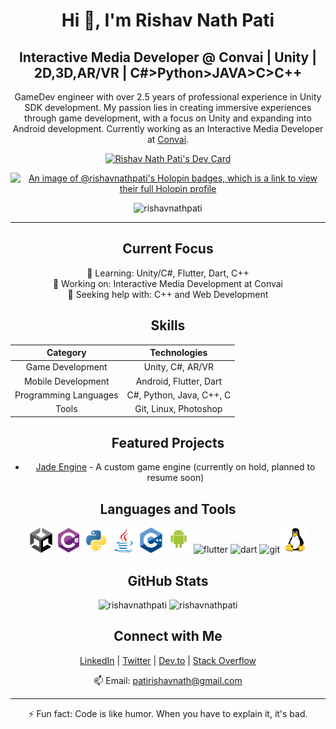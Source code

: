 <div align="center">

# Hi 👋, I'm Rishav Nath Pati

## Interactive Media Developer @ Convai | Unity | 2D,3D,AR/VR | C#>Python>JAVA>C>C++

GameDev engineer with over 2.5 years of professional experience in Unity SDK development. My passion lies in creating immersive experiences through game development, with a focus on Unity and expanding into Android development. Currently working as an Interactive Media Developer at [Convai](https://convai.com/).

<a href="https://app.daily.dev/rishavnathpati"><img src="https://api.daily.dev/devcards/v2/oFTMjNScmNdjJKfNy1cOt.png?r=j7r&type=wide" width="652" alt="Rishav Nath Pati's Dev Card"/></a>

[![An image of @rishavnathpati's Holopin badges, which is a link to view their full Holopin profile](https://holopin.me/rishavnathpati)](https://holopin.io/@rishavnathpati)

<img src="https://komarev.com/ghpvc/?username=rishavnathpati&label=Profile%20views&color=0e75b6&style=flat" alt="rishavnathpati" />

---

## Current Focus
🌱 Learning: Unity/C#, Flutter, Dart, C++<br>
🔭 Working on: Interactive Media Development at Convai<br>
🤝 Seeking help with: C++ and Web Development

## Skills
| Category | Technologies |
|:--------:|:------------:|
| Game Development | Unity, C#, AR/VR |
| Mobile Development | Android, Flutter, Dart |
| Programming Languages | C#, Python, Java, C++, C |
| Tools | Git, Linux, Photoshop |

## Featured Projects
- [Jade Engine](https://github.com/rishavnathpati/Jade-Engine) - A custom game engine (currently on hold, planned to resume soon)

## Languages and Tools
<p>
<img src="https://raw.githubusercontent.com/devicons/devicon/master/icons/unity/unity-original.svg" alt="unity" width="40" height="40"/>
<img src="https://raw.githubusercontent.com/devicons/devicon/master/icons/csharp/csharp-original.svg" alt="csharp" width="40" height="40"/>
<img src="https://raw.githubusercontent.com/devicons/devicon/master/icons/python/python-original.svg" alt="python" width="40" height="40"/>
<img src="https://raw.githubusercontent.com/devicons/devicon/master/icons/java/java-original.svg" alt="java" width="40" height="40"/>
<img src="https://raw.githubusercontent.com/devicons/devicon/master/icons/cplusplus/cplusplus-original.svg" alt="cplusplus" width="40" height="40"/>
<img src="https://raw.githubusercontent.com/devicons/devicon/master/icons/android/android-original-wordmark.svg" alt="android" width="40" height="40"/>
<img src="https://www.vectorlogo.zone/logos/flutterio/flutterio-icon.svg" alt="flutter" width="40" height="40"/>
<img src="https://www.vectorlogo.zone/logos/dartlang/dartlang-icon.svg" alt="dart" width="40" height="40"/>
<img src="https://www.vectorlogo.zone/logos/git-scm/git-scm-icon.svg" alt="git" width="40" height="40"/>
<img src="https://raw.githubusercontent.com/devicons/devicon/master/icons/linux/linux-original.svg" alt="linux" width="40" height="40"/>
</p>

## GitHub Stats
<img src="https://github-readme-stats.vercel.app/api/top-langs?username=rishavnathpati&show_icons=true&locale=en&layout=compact" alt="rishavnathpati" />

<img src="https://github-readme-stats.vercel.app/api?username=rishavnathpati&show_icons=true&locale=en" alt="rishavnathpati" />

## Connect with Me
[LinkedIn](https://www.linkedin.com/in/rishav-n-67223bb9/) | 
[Twitter](https://twitter.com/rishavnathpati) | 
[Dev.to](https://dev.to/rishavnathpati) | 
[Stack Overflow](https://stackoverflow.com/users/9881499/rishav-nath-pati)

📫 Email: patirishavnath@gmail.com

---

⚡ Fun fact: Code is like humor. When you have to explain it, it's bad.

</div>
